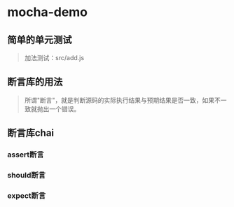 # mocha-demo

## 简单的单元测试
>加法测试：src/add.js


## 断言库的用法
>所谓"断言"，就是判断源码的实际执行结果与预期结果是否一致，如果不一致就抛出一个错误。

## 断言库chai
### assert断言
### should断言
### expect断言

